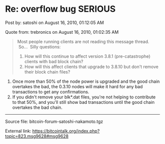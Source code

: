 # Re: overflow bug SERIOUS

Post by: satoshi on August 16, 2010, 01:12:05 AM

Quote from: trebronics on August 16, 2010, 01:02:35 AM

> Most people running clients are not reading this message thread. &nbsp;So... &nbsp;Silly questions:
>
> 1) How will this continue to affect version 3.8.1 (pre-catastrophe) clients with bad block chain?<br>
> 2) How will this affect clients that upgrade to 3.8.10 but don't remove their block chain files?

1) Once more than 50% of the node power is upgraded and the good chain overtakes the bad, the 0.3.10 nodes will make it hard for any bad transactions to get any confirmations.<br>
2) If you didn't remove your blk\*.dat files, you're not helping to contribute to that 50%, and you'll still show bad transactions until the good chain overtakes the bad chain.

---

Source file: bitcoin-forum-satoshi-nakamoto.tgz

External link: https://bitcointalk.org/index.php?topic=823.msg9628#msg9628
